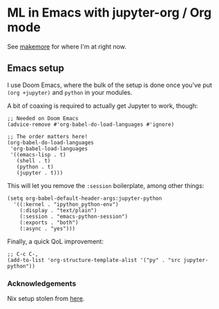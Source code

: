 # ML in Emacs with jupyter-org / Org mode

See [makemore](./makemore/) for where I'm at right now.

## Emacs setup
I use Doom Emacs, where the bulk of the setup is done once you've
put `(org +jupyter)` and `python` in your modules. 

A bit of coaxing is required to actually get Jupyter to work, though:
```emacs-lisp
;; Needed on Doom Emacs
(advice-remove #'org-babel-do-load-languages #'ignore)

;; The order matters here!
(org-babel-do-load-languages
 'org-babel-load-languages
 '((emacs-lisp . t)
   (shell . t)
   (python . t)
   (jupyter . t)))
```
  
This will let you remove the `:session` boilerplate, among other things:
```emacs-lisp
(setq org-babel-default-header-args:jupyter-python 
  '((:kernel . "ipython_python-env")
    (:display . "text/plain")
    (:session . "emacs-python-session")
    (:exports . "both")
    (:async . "yes")))
```

Finally, a quick QoL improvement:
``` emacs-lisp
;; C-c C-,
(add-to-list 'org-structure-template-alist '("py" . "src jupyter-python"))
```

### Acknowledgements
Nix setup stolen from [here](https://github.com/collinarnett/stable-diffusion-nix).
